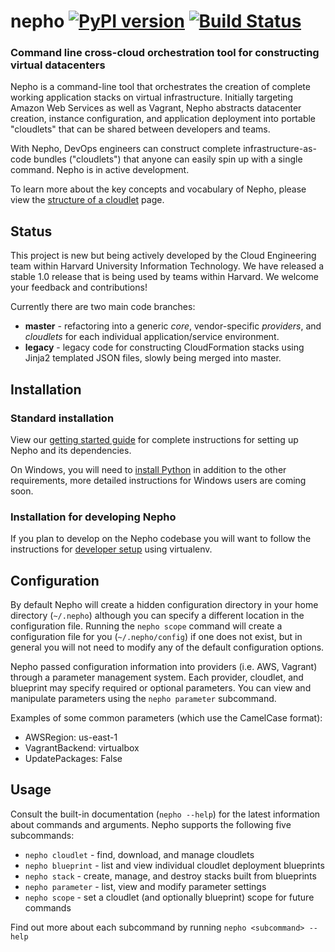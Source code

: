# nepho [![PyPI version](https://badge.fury.io/py/nepho.png)](http://badge.fury.io/py/nepho) [![Build Status](https://travis-ci.org/huit/nepho.png?branch=master)](https://travis-ci.org/huit/nepho)
### Command line cross-cloud orchestration tool for constructing virtual datacenters

Nepho is a command-line tool that orchestrates the creation of complete working application stacks on virtual infrastructure.  Initially targeting Amazon Web Services as well as Vagrant, Nepho abstracts datacenter creation, instance configuration, and application deployment into portable "cloudlets" that can be shared between developers and teams.

With Nepho, DevOps engineers can construct complete infrastructure-as-code bundles ("cloudlets") that anyone can easily spin up with a single command.  Nepho is in active development.

To learn more about the key concepts and vocabulary of Nepho, please view the [structure of a cloudlet](https://github.com/huit/nepho/wiki/Structure-of-a-cloudlet) page.


## Status

This project is new but being actively developed by the Cloud Engineering team within Harvard University Information Technology.  We have released a stable 1.0 release that is being used by teams within Harvard.  We welcome your feedback and contributions!

Currently there are two main code branches:

* **master** - refactoring into a generic _core_, vendor-specific _providers_, and _cloudlets_ for each individual application/service environment.
* **legacy** - legacy code for constructing CloudFormation stacks using Jinja2 templated JSON files, slowly being merged into master.


## Installation
### Standard installation
View our [getting started guide](https://github.com/huit/nepho/wiki/Getting-Started) for complete instructions for setting up Nepho and its dependencies.

On Windows, you will need to [install Python](http://www.python.org/getit/windows/) in addition to the other requirements, more detailed instructions for Windows users are coming soon.

### Installation for developing Nepho
If you plan to develop on the Nepho codebase you will want to follow the instructions for [developer setup](https://github.com/huit/nepho/wiki/Development-environment-with-virtualenv) using virtualenv.


## Configuration

By default Nepho will create a hidden configuration directory in your home directory (`~/.nepho`) although you can specify a different location in the configuration file.  Running the `nepho scope` command will create a configuration file for you (`~/.nepho/config`) if one does not exist, but in general you will not need to modify any of the default configuration options.

Nepho passed configuration information into providers (i.e. AWS, Vagrant) through a parameter management system.  Each provider, cloudlet, and blueprint may specify required or optional parameters.  You can view and manipulate parameters using the `nepho parameter` subcommand.

Examples of some common parameters (which use the CamelCase format):

* AWSRegion: us-east-1
* VagrantBackend: virtualbox
* UpdatePackages: False


## Usage

Consult the built-in documentation (`nepho --help`) for the latest information about commands and arguments.  Nepho supports the following five subcommands:

* `nepho cloudlet` - find, download, and manage cloudlets
* `nepho blueprint` - list and view individual cloudlet deployment blueprints
* `nepho stack` - create, manage, and destroy stacks built from blueprints
* `nepho parameter` - list, view and modify parameter settings
* `nepho scope` - set a cloudlet (and optionally blueprint) scope for future commands

Find out more about each subcommand by running `nepho <subcommand> --help`
